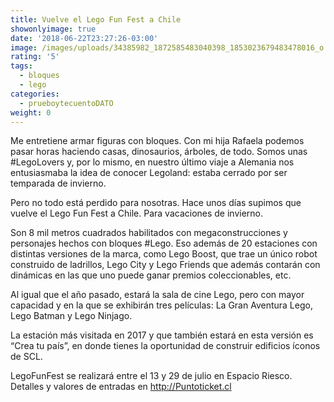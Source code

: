 ```yaml
---
title: Vuelve el Lego Fun Fest a Chile
showonlyimage: true
date: '2018-06-22T23:27:26-03:00'
image: /images/uploads/34385982_1872585483040398_1853023679483478016_o.jpg
rating: '5'
tags:
  - bloques
  - lego
categories:
  - prueboytecuentoDATO
weight: 0
---
```

Me entretiene armar figuras con bloques. Con mi hija Rafaela podemos pasar horas haciendo casas, dinosaurios, árboles, de todo. Somos unas #LegoLovers y, por lo mismo, en nuestro último viaje a Alemania nos entusiasmaba la idea de conocer Legoland: estaba cerrado por ser temparada de invierno.
<!--more-->

Pero no todo está perdido para nosotras. Hace unos días supimos que vuelve el Lego Fun Fest a Chile. Para vacaciones de invierno.

Son 8 mil metros cuadrados habilitados con megaconstrucciones y personajes hechos con bloques #Lego. Eso además de 20 estaciones con distintas versiones de la marca, como Lego Boost, que trae un único robot construido de ladrillos, Lego City y Lego Friends que además contarán con dinámicas en las que uno puede ganar premios coleccionables, etc.

Al igual que el año pasado, estará la sala de cine Lego, pero con mayor capacidad y en la que se exhibirán tres películas: La Gran Aventura Lego, Lego Batman y Lego Ninjago.

La estación más visitada en 2017 y que también estará en esta versión es “Crea tu país”, en donde tienes la oportunidad de construir edificios íconos de SCL.

LegoFunFest se realizará entre el 13 y 29 de julio en Espacio Riesco. Detalles y valores de entradas en http://Puntoticket.cl
